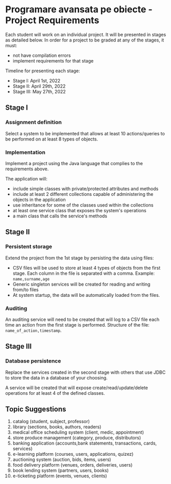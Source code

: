 # Programare avansata pe obiecte - Project Requirements 

Each student will work on an individual project. It will be presented in stages as detailed below. In order for a project to be graded at any of the stages, it must:

* not have compilation errors
* implement requirements for that stage

Timeline for presenting each stage: 

* Stage I: April 1st, 2022
* Stage II: April 29th, 2022 
* Stage III: May 27th, 2022

## Stage I

### Assignment definition

Select a system to be implemented that allows at least 10 actions/queries to be performed on at least 8 types of objects.

### Implementation 

Implement a project using the Java language that complies to the requirements above. 

The application will:

* include simple classes with private/protected attributes and methods
* include at least 2 different collections capable of administering the objects in the application
* use inheritance for some of the classes used within the collections
* at least one service class that exposes the system's operations 
* a main class that calls the service's methods 

## Stage II

### Persistent storage 

Extend the project from the 1st stage by persisting the data using files:

* CSV files will be used to store at least 4 types of objects from the first stage. Each column in the file is separated with a comma. Example: `name,surname,age`
* Generic singleton services will be created for reading and writing from/to files
* At system startup, the data will be automatically loaded from the files.

### Auditing

An auditing service will need to be created that will log to a CSV file each time an action from the first stage is performed. Structure of the file: `name_of_action,timestamp`.

## Stage III 

### Database persistence

Replace the services created in the second stage with others that use JDBC to store the data in a database of your choosing.

A service will be created that will expose create/read/update/delete operations for at least 4 of the defined classes.

## Topic Suggestions

1) catalog (student, subject, professor)
2) library (sections, books, authors, readers)
3) medical office scheduling system (client, medic, appointment)
4) store produce management (category, produce, distributors)
5) banking application (accounts,bank statements, transactions, cards, services)
6) e-learning platform (courses, users, applications, quizez)
7) auctioning system (auction, bids, items, users)
8) food delivery platform (venues, orders, deliveries, users)
9) book lending system (partners, users, books)
10) e-ticketing platform (events, venues, clients)